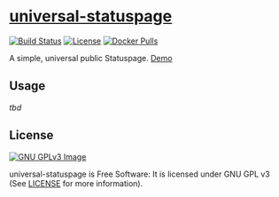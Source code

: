 # [universal-statuspage](https://git.sp-codes.de/samuel-p/universal-statuspage)

[![Build Status](https://ci.sp-codes.de/api/badges/samuel-p/universal-statuspage/status.svg)](https://ci.sp-codes.de/samuel-p/universal-statuspage) [![License](https://img.shields.io/badge/license-GPL--3.0-orange)](#license) [![Docker Pulls](https://img.shields.io/docker/pulls/samuelph/universal-statuspage)](https://hub.docker.com/r/samuelph/universal-statuspage)

A simple, universal public Statuspage. [Demo](https://status.sp-codes.de)

## Usage

_tbd_

## License

[![GNU GPLv3 Image](https://www.gnu.org/graphics/gplv3-127x51.png)](https://www.gnu.org/licenses/gpl-3.0)

universal-statuspage is Free Software: It is licensed under GNU GPL v3 (See [LICENSE](LICENSE) for more information).
